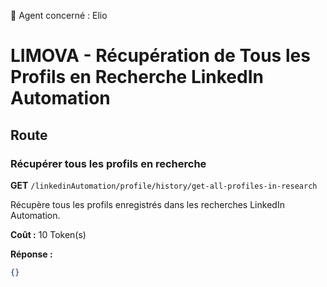 🧠 Agent concerné : Elio
# LIMOVA - Récupération de Tous les Profils en Recherche LinkedIn Automation

## Route

### Récupérer tous les profils en recherche
**GET** `/linkedinAutomation/profile/history/get-all-profiles-in-research`

Récupère tous les profils enregistrés dans les recherches LinkedIn Automation.

**Coût :** 10 Token(s)

**Réponse :**
```json
{}
``` 